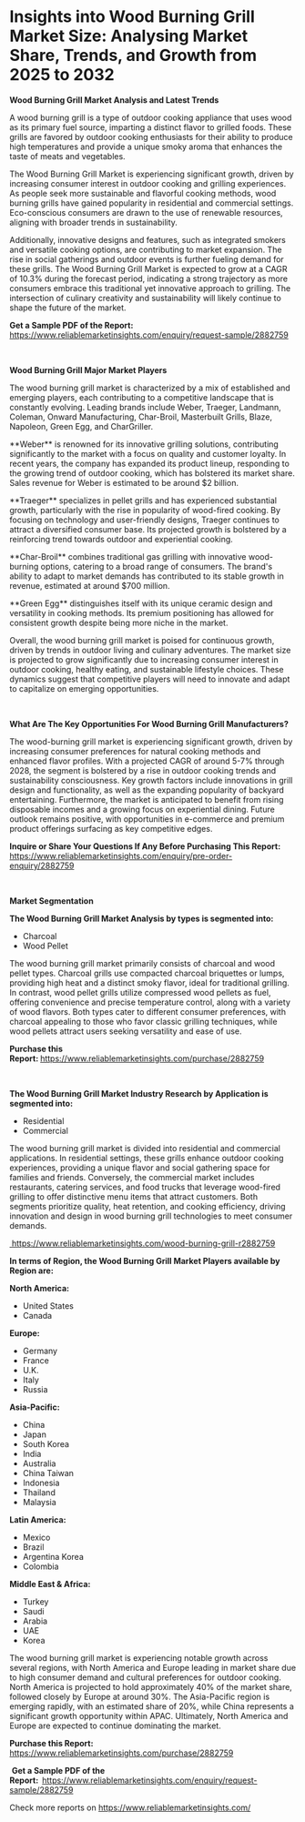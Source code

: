 <p><h1>Insights into Wood Burning Grill Market Size: Analysing Market Share, Trends, and Growth from 2025 to 2032</h1></p><p><strong>Wood Burning Grill Market Analysis and Latest Trends</strong></p>
<p><p>A wood burning grill is a type of outdoor cooking appliance that uses wood as its primary fuel source, imparting a distinct flavor to grilled foods. These grills are favored by outdoor cooking enthusiasts for their ability to produce high temperatures and provide a unique smoky aroma that enhances the taste of meats and vegetables.</p><p>The Wood Burning Grill Market is experiencing significant growth, driven by increasing consumer interest in outdoor cooking and grilling experiences. As people seek more sustainable and flavorful cooking methods, wood burning grills have gained popularity in residential and commercial settings. Eco-conscious consumers are drawn to the use of renewable resources, aligning with broader trends in sustainability.</p><p>Additionally, innovative designs and features, such as integrated smokers and versatile cooking options, are contributing to market expansion. The rise in social gatherings and outdoor events is further fueling demand for these grills. The Wood Burning Grill Market is expected to grow at a CAGR of 10.3% during the forecast period, indicating a strong trajectory as more consumers embrace this traditional yet innovative approach to grilling. The intersection of culinary creativity and sustainability will likely continue to shape the future of the market.</p></p>
<p><strong>Get a Sample PDF of the Report:&nbsp;</strong> <a href="https://www.reliablemarketinsights.com/enquiry/request-sample/2882759?utm_campaign=3223&utm_medium=2&utm_source=Github&utm_content=ia&utm_term=13032025&utm_id=wood-burning-grill">https://www.reliablemarketinsights.com/enquiry/request-sample/2882759</a></p>
<p>&nbsp;</p>
<p><strong>Wood Burning Grill Major Market Players</strong></p>
<p><p>The wood burning grill market is characterized by a mix of established and emerging players, each contributing to a competitive landscape that is constantly evolving. Leading brands include Weber, Traeger, Landmann, Coleman, Onward Manufacturing, Char-Broil, Masterbuilt Grills, Blaze, Napoleon, Green Egg, and CharGriller.</p><p>**Weber** is renowned for its innovative grilling solutions, contributing significantly to the market with a focus on quality and customer loyalty. In recent years, the company has expanded its product lineup, responding to the growing trend of outdoor cooking, which has bolstered its market share. Sales revenue for Weber is estimated to be around $2 billion.</p><p>**Traeger** specializes in pellet grills and has experienced substantial growth, particularly with the rise in popularity of wood-fired cooking. By focusing on technology and user-friendly designs, Traeger continues to attract a diversified consumer base. Its projected growth is bolstered by a reinforcing trend towards outdoor and experiential cooking.</p><p>**Char-Broil** combines traditional gas grilling with innovative wood-burning options, catering to a broad range of consumers. The brand's ability to adapt to market demands has contributed to its stable growth in revenue, estimated at around $700 million.</p><p>**Green Egg** distinguishes itself with its unique ceramic design and versatility in cooking methods. Its premium positioning has allowed for consistent growth despite being more niche in the market.</p><p>Overall, the wood burning grill market is poised for continuous growth, driven by trends in outdoor living and culinary adventures. The market size is projected to grow significantly due to increasing consumer interest in outdoor cooking, healthy eating, and sustainable lifestyle choices. These dynamics suggest that competitive players will need to innovate and adapt to capitalize on emerging opportunities.</p></p>
<p>&nbsp;</p>
<p><strong>What Are The Key Opportunities For Wood Burning Grill Manufacturers?</strong></p>
<p><p>The wood-burning grill market is experiencing significant growth, driven by increasing consumer preferences for natural cooking methods and enhanced flavor profiles. With a projected CAGR of around 5-7% through 2028, the segment is bolstered by a rise in outdoor cooking trends and sustainability consciousness. Key growth factors include innovations in grill design and functionality, as well as the expanding popularity of backyard entertaining. Furthermore, the market is anticipated to benefit from rising disposable incomes and a growing focus on experiential dining. Future outlook remains positive, with opportunities in e-commerce and premium product offerings surfacing as key competitive edges.</p></p>
<p><strong>Inquire or Share Your Questions If Any Before Purchasing This Report:</strong> <a href="https://www.reliablemarketinsights.com/enquiry/pre-order-enquiry/2882759?utm_campaign=3223&utm_medium=2&utm_source=Github&utm_content=ia&utm_term=13032025&utm_id=wood-burning-grill">https://www.reliablemarketinsights.com/enquiry/pre-order-enquiry/2882759</a></p>
<p>&nbsp;</p>
<p><strong>Market Segmentation</strong></p>
<p><strong>The Wood Burning Grill Market Analysis by types is segmented into:</strong></p>
<p><ul><li>Charcoal</li><li>Wood Pellet</li></ul></p>
<p><p>The wood burning grill market primarily consists of charcoal and wood pellet types. Charcoal grills use compacted charcoal briquettes or lumps, providing high heat and a distinct smoky flavor, ideal for traditional grilling. In contrast, wood pellet grills utilize compressed wood pellets as fuel, offering convenience and precise temperature control, along with a variety of wood flavors. Both types cater to different consumer preferences, with charcoal appealing to those who favor classic grilling techniques, while wood pellets attract users seeking versatility and ease of use.</p></p>
<p><strong>Purchase this Report:&nbsp;</strong><a href="https://www.reliablemarketinsights.com/purchase/2882759?utm_campaign=3223&utm_medium=2&utm_source=Github&utm_content=ia&utm_term=13032025&utm_id=wood-burning-grill">https://www.reliablemarketinsights.com/purchase/2882759</a></p>
<p>&nbsp;</p>
<p><strong>The Wood Burning Grill Market Industry Research by Application is segmented into:</strong></p>
<p><ul><li>Residential</li><li>Commercial</li></ul></p>
<p><p>The wood burning grill market is divided into residential and commercial applications. In residential settings, these grills enhance outdoor cooking experiences, providing a unique flavor and social gathering space for families and friends. Conversely, the commercial market includes restaurants, catering services, and food trucks that leverage wood-fired grilling to offer distinctive menu items that attract customers. Both segments prioritize quality, heat retention, and cooking efficiency, driving innovation and design in wood burning grill technologies to meet consumer demands.</p></p>
<p><a href="https://www.reliablemarketinsights.com/wood-burning-grill-r2882759?utm_campaign=3223&utm_medium=2&utm_source=Github&utm_content=ia&utm_term=13032025&utm_id=wood-burning-grill">&nbsp;https://www.reliablemarketinsights.com/wood-burning-grill-r2882759</a></p>
<p><strong>In terms of Region, the Wood Burning Grill Market Players available by Region are:</strong></p>
<p>
    <p> <strong> North America: </strong>
        <ul>
            <li>United States</li>
            <li>Canada</li>
        </ul>
        </p> 
    <p> <strong> Europe: </strong>
        <ul>
            <li>Germany</li>
            <li>France</li>
            <li>U.K.</li>
            <li>Italy</li>
            <li>Russia</li>
        </ul>
        </p> 
    <p> <strong> Asia-Pacific: </strong>
        <ul>
            <li>China</li>
            <li>Japan</li>
            <li>South Korea</li>
            <li>India</li>
            <li>Australia</li>
            <li>China Taiwan</li>
            <li>Indonesia</li>
            <li>Thailand</li>
            <li>Malaysia</li>
        </ul>
        </p> 
    <p> <strong> Latin America: </strong>
        <ul>
            <li>Mexico</li>
            <li>Brazil</li>
            <li>Argentina Korea</li>
            <li>Colombia</li>
        </ul>
        </p> 
    <p> <strong> Middle East & Africa: </strong>
        <ul>
            <li>Turkey</li>
            <li>Saudi</li>
            <li>Arabia</li>
            <li>UAE</li>
            <li>Korea</li>
        </ul>
    </p>
    </p>
<p><p>The wood burning grill market is experiencing notable growth across several regions, with North America and Europe leading in market share due to high consumer demand and cultural preferences for outdoor cooking. North America is projected to hold approximately 40% of the market share, followed closely by Europe at around 30%. The Asia-Pacific region is emerging rapidly, with an estimated share of 20%, while China represents a significant growth opportunity within APAC. Ultimately, North America and Europe are expected to continue dominating the market.</p></p>
<p><strong>Purchase this Report: </strong><a href="https://www.reliablemarketinsights.com/purchase/2882759?utm_campaign=3223&utm_medium=2&utm_source=Github&utm_content=ia&utm_term=13032025&utm_id=wood-burning-grill">https://www.reliablemarketinsights.com/purchase/2882759</a></p>
<p>&nbsp;<strong>Get a Sample PDF of the Report:&nbsp;&nbsp;</strong><a href="https://www.reliablemarketinsights.com/enquiry/request-sample/2882759?utm_campaign=3223&utm_medium=2&utm_source=Github&utm_content=ia&utm_term=13032025&utm_id=wood-burning-grill">https://www.reliablemarketinsights.com/enquiry/request-sample/2882759</a></p>
<p><strong></strong></p>
<p>Check more reports on <a href="https://www.reliablemarketinsights.com/?utm_campaign=3223&utm_medium=2&utm_source=Github&utm_content=ia&utm_term=13032025&utm_id=wood-burning-grill">https://www.reliablemarketinsights.com/</a></p>